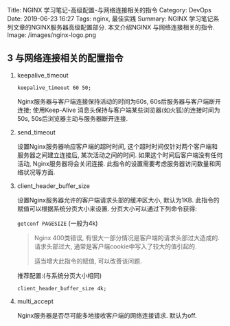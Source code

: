 Title: NGINX 学习笔记-高级配置-与网络连接相关的指令
Category: DevOps
Date: 2019-06-23 16:27
Tags: nginx, 最佳实践
Summary: NGINX 学习笔记系列文章的NGINX服务器高级配置部分. 本文介绍NGINX 与网络连接相关的指令.
Image: /images/nginx-logo.png

## 3 与网络连接相关的配置指令

1. keepalive_timeout

   `keepalive_timeout 60 50;`

   Nginx服务器与客户端连接保持活动的时间为60s, 60s后服务器与客户端断开连接; 使用Keep-Alive 消息头保持与客户端某些浏览器(如火狐)的连接时间为50s, 50s后浏览器主动与服务器断开连接.

2. send_timeout

   设置Nginx服务器响应客户端的超时时间, 这个超时时间仅针对两个客户端和服务器之间建立连接后, 某次活动之间的时间. 如果这个时间后客户端没有任何活动, Nginx服务器将会关闭连接. 此指令的设置需要考虑服务器访问数量和网络状况等方面.

3. client_header_buffer_size

   设置Nginx服务器允许的客户端请求头部的缓冲区大小, 默认为1KB. 此指令的赋值可以根据系统分页大小来设置. 分页大小可以通过下列命令获得:

   `getconf PAGESIZE` (一般为4k)

   > Nginx 400类错误, 有很大一部分情况是客户端的请求头部过大造成的. 请求头部过大, 通常是客户端cookie中写入了较大的值引起的.
   >
   > 适当增大此指令的赋值, 可以改善该问题.

   推荐配置:(与系统分页大小相同)

   `client_header_buffer_size 4k;`

4. multi_accept

   Nginx服务器是否尽可能多地接收客户端的网络连接请求. 默认为off.
